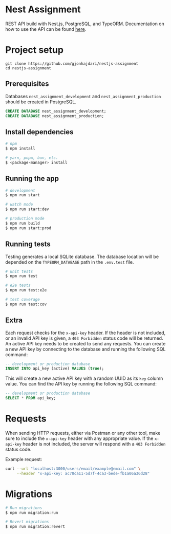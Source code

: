 # Nest Assignment

REST API build with Nest.js, PostgreSQL, and TypeORM. Documentation on how to use the API can be found [here](API_DOCUMENTATION.md).

# Project setup

```
git clone https://github.com/gjonhajdari/nestjs-assignment
cd nestjs-assignment
```

## Prerequisites
Databases `nest_assignment_development` and `nest_assignment_production` should be created in PostgreSQL.

```sql
CREATE DATABASE nest_assignment_development;
CREATE DATABASE nest_assignment_production;
```

## Install dependencies
```bash
# npm
$ npm install

# yarn, pnpm, bun, etc.
$ <package-manager> install
```

## Running the app

```bash
# development
$ npm run start

# watch mode
$ npm run start:dev

# production mode
$ npm run build
$ npm run start:prod
```

## Running tests

Testing generates a local SQLite database. The database location will be depended on the `TYPEORM_DATABASE` path in the `.env.test` file.

```bash
# unit tests
$ npm run test

# e2e tests
$ npm run test:e2e

# test coverage
$ npm run test:cov
```

## Extra

Each request checks for the `x-api-key` header. If the header is not included, or an invalid API key is given, a `403 Forbidden` status code will be returned. An active API key needs to be created to send any requests. You can create a new API key by connecting to the database and running the following  SQL command:

```sql
-- development or production database
INSERT INTO api_key (active) VALUES (true);
```

This will create a new active API key with a random UUID as its `key` column value. You can find the API key by running the following SQL command:

```sql
-- development or production database
SELECT * FROM api_key;
```

# Requests

When sending HTTP requests, either via Postman or any other tool, make sure to include the `x-api-key` header with any appropriate value. If the `x-api-key` header is not included, the server will respond with a `403 Forbidden` status code.

Example request:
```bash
curl --url "localhost:3000/users/email/example@email.com" \
     --header "x-api-key: ac70ca11-5d7f-4ca3-bede-fb1a06a36d28"
```

# Migrations

```bash
# Run migrations
$ npm run migration:run

# Revert migrations
$ npm run migration:revert
```